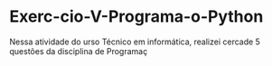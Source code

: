 # Exerc-cio-V-Programa-o-Python
Nessa atividade do urso Técnico em informática, realizei cercade 5 questões da disciplina de Programaç
